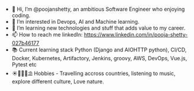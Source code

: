- 👋 Hi, I’m @poojanshetty, an ambitious Software Engineer who enjoying coding. 
- 👀 I’m interested in Devops, AI and Machine learning.
- 🌱 I’m learning new technologies and stuff that adds value to my career.
- 📫 How to reach me linkedIn: https://www.linkedin.com/in/pooja-shetty-027b46177 
- 📚 Current learning stack Python (Django and AIOHTTP python), CI/CD, Docker, Kubernetes, Artifactory, Jenkins, groovy, AWS, DevOps, Vue.js, Pytest etc 
- ☀️🌊🍉🌴⛱️ Hobbies - Travelling accross countries, listening to music, explore different culture, Love nature.

<!---
poojanshetty/poojanshetty is a ✨ special ✨ repository because its `README.md` (this file) appears on your GitHub profile.
You can click the Preview link to take a look at your changes.
--->
